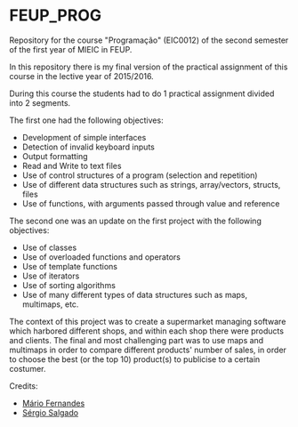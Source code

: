 # FEUP_PROG
Repository for the course "Programação" (EIC0012) of the second semester of the first year of MIEIC in FEUP.

In this repository there is my final version of the practical assignment of this course in the lective year of 2015/2016.

During this course the students had to do 1 practical assignment divided into 2 segments.

The first one had the following objectives:
* Development of simple interfaces
* Detection of invalid keyboard inputs
* Output formatting
* Read and Write to text files
* Use of control structures of a program (selection and repetition)
* Use of different data structures such as strings, array/vectors, structs, files
* Use of functions, with arguments passed through value and reference

The second one was an update on the first project with the following objectives:
* Use of classes
* Use of overloaded functions and operators
* Use of template functions
* Use of iterators
* Use of sorting algorithms
* Use of many different types of data structures such as maps, multimaps, etc.

The context of this project was to create a supermarket managing software which harbored different shops, and within each shop there were products and clients. The final and most challenging part was to use maps and multimaps in order to compare different products' number of sales, in order to choose the best (or the top 10) product(s) to publicise to a certain costumer.

Credits:
* [Mário Fernandes](https://github.com/MarioFernandes73)
* [Sérgio Salgado](https://github.com/chaotixkilla)
